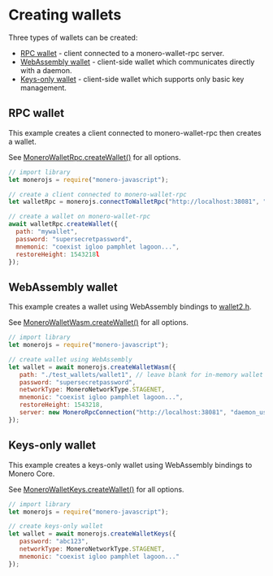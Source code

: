 # Creating wallets

Three types of wallets can be created:

* [RPC wallet](#rpc-wallet) - client connected to a monero-wallet-rpc server.
* [WebAssembly wallet](#webassembly-wallet) - client-side wallet which communicates directly with a daemon.
* [Keys-only wallet](#keys-only-wallet) - client-side wallet which supports only basic key management.

## RPC wallet

This example creates a client connected to monero-wallet-rpc then creates a wallet.

See [MoneroWalletRpc.createWallet()](https://moneroecosystem.org/monero-javascript/MoneroWalletRpc.html#createWallet) for all options.

```javascript
// import library
let monerojs = require("monero-javascript");

// create a client connected to monero-wallet-rpc
let walletRpc = monerojs.connectToWalletRpc("http://localhost:38081", "superuser", "abctesting123");

// create a wallet on monero-wallet-rpc
await walletRpc.createWallet({
  path: "mywallet",
  password: "supersecretpassword",
  mnemonic: "coexist igloo pamphlet lagoon...",
  restoreHeight: 1543218l
}); 
```

## WebAssembly wallet

This example creates a wallet using WebAssembly bindings to [wallet2.h](https://github.com/monero-project/monero/blob/master/src/wallet/wallet2.h).

See [MoneroWalletWasm.createWallet()](https://moneroecosystem.org/monero-javascript/MoneroWalletWasm.html#createWallet) for all options.

```javascript
// import library
let monerojs = require("monero-javascript");

// create wallet using WebAssembly
let wallet = await monerojs.createWalletWasm({
   path: "./test_wallets/wallet1", // leave blank for in-memory wallet
   password: "supersecretpassword",
   networkType: MoneroNetworkType.STAGENET,
   mnemonic: "coexist igloo pamphlet lagoon...",
   restoreHeight: 1543218,
   server: new MoneroRpcConnection("http://localhost:38081", "daemon_user", "daemon_password_123"),
});
```

## Keys-only wallet

This example creates a keys-only wallet using WebAssembly bindings to Monero Core.

See [MoneroWalletKeys.createWallet()](https://moneroecosystem.org/monero-javascript/MoneroWalletKeys.html#createWallet) for all options.

```javascript
// import library
let monerojs = require("monero-javascript");

// create keys-only wallet
let wallet = await monerojs.createWalletKeys({
   password: "abc123",
   networkType: MoneroNetworkType.STAGENET,
   mnemonic: "coexist igloo pamphlet lagoon..."
}); 
```